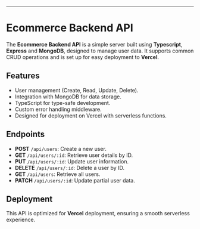 

---

# Ecommerce Backend API

The **Ecommerce Backend API** is a simple server built using **Typescript**, **Express** and **MongoDB**, designed to manage user data. It supports common CRUD operations and is set up for easy deployment to **Vercel**.

## Features

- User management (Create, Read, Update, Delete).
- Integration with MongoDB for data storage.
- TypeScript for type-safe development.
- Custom error handling middleware.
- Designed for deployment on Vercel with serverless functions.

## Endpoints

- **POST** `/api/users`: Create a new user.
- **GET** `/api/users/:id`: Retrieve user details by ID.
- **PUT** `/api/users/:id`: Update user information.
- **DELETE** `/api/users/:id`: Delete a user by ID.
- **GET** `/api/users`: Retrieve all users.
- **PATCH** `/api/users/:id`: Update partial user data.
  
## Deployment

This API is optimized for **Vercel** deployment, ensuring a smooth serverless experience. 


